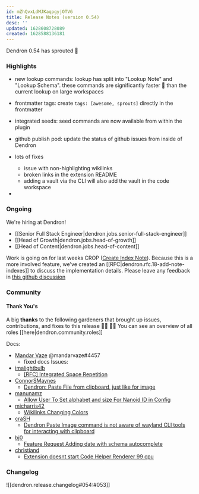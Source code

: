 ```yaml
---
id: mZhQvxLdMJKaqpgyjOTVG
title: Release Notes (version 0.54)
desc: ''
updated: 1628608728089
created: 1628588136181
---
```



Dendron 0.54 has sprouted  🌱

### Highlights

- new lookup commands: lookup has split into "Lookup Note" and "Lookup Schema". these commands are significantly faster 🚀 than the current lookup on large workspaces
- frontmatter tags: create `tags: [awesome, sprouts]` directly in the frontmatter
- integrated seeds: seed commands are now available from within the plugin
- github publish pod: update the status of github issues from inside of Dendron

- lots of fixes
  - issue with non-highlighting wikilinks
  - broken links in the extension README
  - adding a vault via the CLI will also add the vault in the code workspace

- 

### Ongoing 

We're hiring at Dendron!
- [[Senior Full Stack Engineer|dendron.jobs.senior-full-stack-engineer]]
- [[Head of Growth|dendron.jobs.head-of-growth]]
- [[Head of Content|dendron.jobs.head-of-content]]

Work is going on for last weeks CROP ([Create Index Note](https://github.com/dendronhq/dendron/issues/603)).
Because this is a more involved feature, we've created an [[RFC|dendron.rfc.18-add-note-indexes]] to discuss the implementation details. Please leave any feedback in [this github discussion](https://github.com/dendronhq/dendron/discussions/1076)

### Community

#### Thank You's

A big **thanks** to the following gardeners that brought up issues, contributions, and fixes to this release :man_farmer: :woman_farmer: 
You can see an overview of all roles [[here|dendron.community.roles]]

Docs:
- [Mandar Vaze](https://github.com/mandarvaze) @mandarvaze#4457
  - fixed docs
Issues:
- [imalightbulb](https://github.com/imalightbulb)
    - [[RFC] Integrated Space Repetition](https://github.com/dendronhq/dendron/issues/1109)
- [ConnorSMaynes](https://github.com/ConnorSMaynes)
    - [Dendron: Paste File from clipboard, just like for image](https://github.com/dendronhq/dendron/issues/1090)
- [manunamz](https://github.com/manunamz)
    - [Allow User To Set alphabet and size For Nanoid ID in Config](https://github.com/dendronhq/dendron/issues/1091)
- [micharris42](https://github.com/micharris42)
    - [Wikilinks Changing Colors](https://github.com/dendronhq/dendron/issues/1093)
- [craSH](https://github.com/craSH)
    - [Dendron Paste Image command is not aware of wayland CLI tools for interacting with clipboard](https://github.com/dendronhq/dendron/issues/1095)
- [bj0](https://github.com/bj0)
    - [Feature Request Adding date with schema autocomplete](https://github.com/dendronhq/dendron/issues/1107)
- [christiand](https://github.com/christiand)
    - [Extension doesnt start Code Helper Renderer 99 cpu](https://github.com/dendronhq/dendron/issues/1107)


### Changelog
![[dendron.release.changelog#054:#053]]

